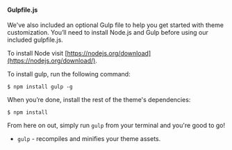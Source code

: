 #### Gulpfile.js

We've also included an optional Gulp file to help you get started with theme customization. You’ll need to install Node.js and Gulp before using our included gulpfile.js.

To install Node visit [https://nodejs.org/download](https://nodejs.org/download/).

To install gulp, run the following command:

```
$ npm install gulp -g
```

When you’re done, install the rest of the theme's dependencies:

```
$ npm install
```

From here on out, simply run `gulp` from your terminal and you're good to go!

+ `gulp` - recompiles and minifies your theme assets.
